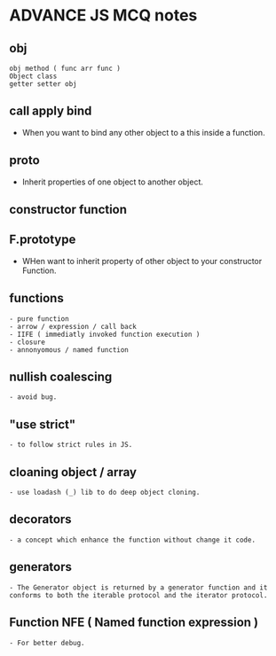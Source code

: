 # ADVANCE JS MCQ notes

## obj

    obj method ( func arr func )
    Object class
    getter setter obj

## call apply bind

- When you want to bind any other object to a this inside a function.

## **proto**

- Inherit properties of one object to another object.

## constructor function

## F.prototype

- WHen want to inherit property of other object to your constructor Function.

## functions

    - pure function
    - arrow / expression / call back
    - IIFE ( immediatly invoked function execution )
    - closure
    - annonyomous / named function

## nullish coalescing

    - avoid bug.

## "use strict"

    - to follow strict rules in JS.

## cloaning object / array

    - use loadash (_) lib to do deep object cloning.

## decorators

    - a concept which enhance the function without change it code.

## generators

    - The Generator object is returned by a generator function and it conforms to both the iterable protocol and the iterator protocol.

## Function NFE ( Named function expression )

    - For better debug.
